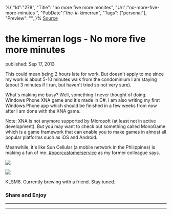 ﻿%{
    "Id":"278",
    "Title": "no more five more monites",
    "Url":"no-more-five-more-minutes",
    "PubDate":"the-#-kimerran",
    "Tags": ["personal"],
    "Preview": "",
}%
[Source](http://markhughneri.com/blog/851/no-more-five-more-minutes/ "Permalink to the kimerran logs - No more five more minutes")

# the kimerran logs - No more five more minutes

published: Sep 17, 2013

This could mean being 2 hours late for work. But doesn't apply to me since my work is about 5-10 minutes walk from the condominium I am staying (about 3 minutes if I run, but haven't tried so not very sure).

What's making me busy? Well, something I never thought of doing. Windows Phone XNA game and it's made in C#. I am also writing my first Windows Phone app which should be finished in a few weeks from now after I am done with the XNA game.

Note: XNA is not anymore supported by Microsoft (at least not in active development). But you may want to check out something called MonoGame which is a game framework that can enable you to make games in almost all popular platforms such as iOS and Android.

Meanwhile, it's like Sun Cellular (a mobile network in the Philippines) is making a fun of me.[ #poorcustomerservice][1] as my former colleague says.

![][2]

![][3]

KLSM8. Currently brewing with a friend. Stay tuned.

### Share and Enjoy

* * *

* * *

[1]: https://www.facebook.com/photo.php?fbid=10201096556434213&set=a.10200568398670599.1073741826.1177833576&type=1&comment_id=3080186&offset=0&total_comments=4
[2]: http://markhughneri.com/blog/assets/loading.gif
[3]: https://fbcdn-sphotos-d-a.akamaihd.net/hphotos-ak-ash3/564532_10201096556434213_1336427691_n.jpg
